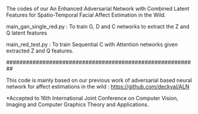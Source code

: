 The codes of our An Enhanced Adversarial Network with Combined Latent Features for Spatio-Temporal Facial Affect Estimation in the Wild.

main_gan_single_red.py : To train G, D and C networks to extract the Z and Q latent features

main_red_test.py : To train Sequential C with Attention networks given extracted Z and Q features. 

##########################################################

This code is mainly based on our previous work of adversarial based neural network for affect estimations in the wild : https://github.com/deckyal/ALN

*Accepted to 16th International Joint Conference on Computer Vision, Imaging and Computer Graphics Theory and Applications.
